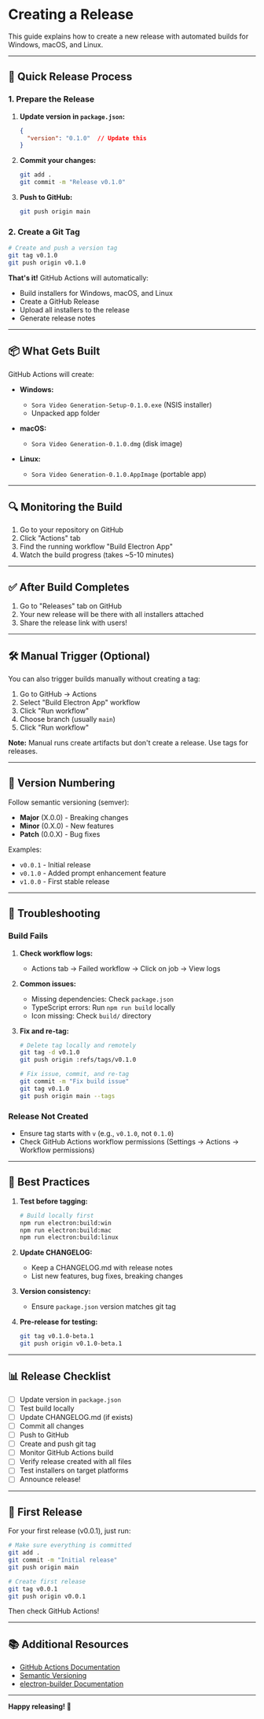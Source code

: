 # Creating a Release

This guide explains how to create a new release with automated builds for Windows, macOS, and Linux.

---

## 🚀 Quick Release Process

### 1. Prepare the Release

1. **Update version in `package.json`:**
   ```json
   {
     "version": "0.1.0"  // Update this
   }
   ```

2. **Commit your changes:**
   ```bash
   git add .
   git commit -m "Release v0.1.0"
   ```

3. **Push to GitHub:**
   ```bash
   git push origin main
   ```

### 2. Create a Git Tag

```bash
# Create and push a version tag
git tag v0.1.0
git push origin v0.1.0
```

**That's it!** GitHub Actions will automatically:
- Build installers for Windows, macOS, and Linux
- Create a GitHub Release
- Upload all installers to the release
- Generate release notes

---

## 📦 What Gets Built

GitHub Actions will create:

- **Windows:**
  - `Sora Video Generation-Setup-0.1.0.exe` (NSIS installer)
  - Unpacked app folder

- **macOS:**
  - `Sora Video Generation-0.1.0.dmg` (disk image)

- **Linux:**
  - `Sora Video Generation-0.1.0.AppImage` (portable app)

---

## 🔍 Monitoring the Build

1. Go to your repository on GitHub
2. Click "Actions" tab
3. Find the running workflow "Build Electron App"
4. Watch the build progress (takes ~5-10 minutes)

---

## ✅ After Build Completes

1. Go to "Releases" tab on GitHub
2. Your new release will be there with all installers attached
3. Share the release link with users!

---

## 🛠️ Manual Trigger (Optional)

You can also trigger builds manually without creating a tag:

1. Go to GitHub → Actions
2. Select "Build Electron App" workflow
3. Click "Run workflow"
4. Choose branch (usually `main`)
5. Click "Run workflow"

**Note:** Manual runs create artifacts but don't create a release. Use tags for releases.

---

## 📝 Version Numbering

Follow semantic versioning (semver):

- **Major** (X.0.0) - Breaking changes
- **Minor** (0.X.0) - New features
- **Patch** (0.0.X) - Bug fixes

Examples:
- `v0.0.1` - Initial release
- `v0.1.0` - Added prompt enhancement feature
- `v1.0.0` - First stable release

---

## 🔧 Troubleshooting

### Build Fails

1. **Check workflow logs:**
   - Actions tab → Failed workflow → Click on job → View logs

2. **Common issues:**
   - Missing dependencies: Check `package.json`
   - TypeScript errors: Run `npm run build` locally
   - Icon missing: Check `build/` directory

3. **Fix and re-tag:**
   ```bash
   # Delete tag locally and remotely
   git tag -d v0.1.0
   git push origin :refs/tags/v0.1.0

   # Fix issue, commit, and re-tag
   git commit -m "Fix build issue"
   git tag v0.1.0
   git push origin main --tags
   ```

### Release Not Created

- Ensure tag starts with `v` (e.g., `v0.1.0`, not `0.1.0`)
- Check GitHub Actions workflow permissions (Settings → Actions → Workflow permissions)

---

## 🎯 Best Practices

1. **Test before tagging:**
   ```bash
   # Build locally first
   npm run electron:build:win
   npm run electron:build:mac
   npm run electron:build:linux
   ```

2. **Update CHANGELOG:**
   - Keep a CHANGELOG.md with release notes
   - List new features, bug fixes, breaking changes

3. **Version consistency:**
   - Ensure `package.json` version matches git tag

4. **Pre-release for testing:**
   ```bash
   git tag v0.1.0-beta.1
   git push origin v0.1.0-beta.1
   ```

---

## 📊 Release Checklist

- [ ] Update version in `package.json`
- [ ] Test build locally
- [ ] Update CHANGELOG.md (if exists)
- [ ] Commit all changes
- [ ] Push to GitHub
- [ ] Create and push git tag
- [ ] Monitor GitHub Actions build
- [ ] Verify release created with all files
- [ ] Test installers on target platforms
- [ ] Announce release!

---

## 🎉 First Release

For your first release (v0.0.1), just run:

```bash
# Make sure everything is committed
git add .
git commit -m "Initial release"
git push origin main

# Create first release
git tag v0.0.1
git push origin v0.0.1
```

Then check GitHub Actions!

---

## 📚 Additional Resources

- [GitHub Actions Documentation](https://docs.github.com/en/actions)
- [Semantic Versioning](https://semver.org/)
- [electron-builder Documentation](https://www.electron.build/)

---

**Happy releasing! 🚀**
